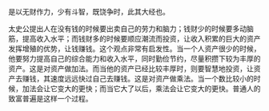 是以无财作力，少有斗智，既饶争时，此其大经也。

太史公提出人在没有钱的时候要出卖自己的劳力和脑力；钱财少的时候要多动脑筋，提高收入水平；而钱财多的时候要顺应潮流而投资，让收入积累的巨大的资产发挥增殖的优势，让钱赚钱。这个观点非常有启发性。当一个人资产很少的时候，他要努力提高自己的综合能力和收入水平，同时勤俭节约，尽量积攒下较为丰厚的资产。这是对资产做加法。而当他的资产已经比较丰厚时，则要智慧地投资，让资产去赚钱，其速度远远快过自己去赚钱。这是对资产做乘法。当一个数比较小的时候，加法会让它变大的更快；而当它大了以后，乘法会让它变大的更快。普通人的致富普遍是这样一个过程。
